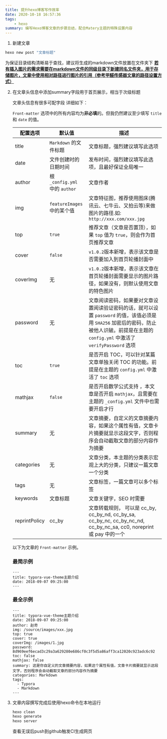 ```yaml
---
title: 提升hexo博客写作效率
date: 2020-10-18 16:57:36
tags:
	- hexo
summary: 编写Hexo博客文章的步骤总结，配合Matery主题的特殊设置内容
---
```


1. 新建文章

```bash
hexo new post "文章标题"
```
为保证目录结构清晰易于查找，建议将生成的markdown文件放置在文件夹下
**<u>若有插入图片的需求需要在markdown文件的同级目录下新建同名文件夹，用于存储图片，文章中使用相对路径进行图片的引用（参考[甲醛传感器](https://github.com/1170300514/xyzhangblog/tree/master/source/_posts/IoT/TencentOSTiny%E7%94%B2%E9%86%9B%E4%BC%A0%E6%84%9F%E5%99%A8)文章的路径设置方式）</u>**

2. 在文章头信息中添加summary字段用于首页展示，相当于次级标题

   文章头信息有很多可配字段 详细如下：

   `Front-matter` 选项中的所有内容均为**非必填**的。但我仍然建议至少填写 `title` 和 `date` 的值。

   | 配置选项      | 默认值                         | 描述                                                         |
   | ------------- | ------------------------------ | ------------------------------------------------------------ |
   | title         | `Markdown` 的文件标题          | 文章标题，强烈建议填写此选项                                 |
   | date          | 文件创建时的日期时间           | 发布时间，强烈建议填写此选项，且最好保证全局唯一             |
   | author        | 根 `_config.yml` 中的 `author` | 文章作者                                                     |
   | img           | `featureImages` 中的某个值     | 文章特征图，推荐使用图床(腾讯云、七牛云、又拍云等)来做图片的路径.如: `http://xxx.com/xxx.jpg` |
   | top           | `true`                         | 推荐文章（文章是否置顶），如果 `top` 值为 `true`，则会作为首页推荐文章 |
   | cover         | `false`                        | `v1.0.2`版本新增，表示该文章是否需要加入到首页轮播封面中     |
   | coverImg      | 无                             | `v1.0.2`版本新增，表示该文章在首页轮播封面需要显示的图片路径，如果没有，则默认使用文章的特色图片 |
   | password      | 无                             | 文章阅读密码，如果要对文章设置阅读验证密码的话，就可以设置 `password` 的值，该值必须是用 `SHA256` 加密后的密码，防止被他人识破。前提是在主题的 `config.yml` 中激活了 `verifyPassword` 选项 |
   | toc           | `true`                         | 是否开启 TOC，可以针对某篇文章单独关闭 TOC 的功能。前提是在主题的 `config.yml` 中激活了 `toc` 选项 |
   | mathjax       | `false`                        | 是否开启数学公式支持 ，本文章是否开启 `mathjax`，且需要在主题的 `_config.yml` 文件中也需要开启才行 |
   | summary       | 无                             | 文章摘要，自定义的文章摘要内容，如果这个属性有值，文章卡片摘要就显示这段文字，否则程序会自动截取文章的部分内容作为摘要 |
   | categories    | 无                             | 文章分类，本主题的分类表示宏观上大的分类，只建议一篇文章一个分类 |
   | tags          | 无                             | 文章标签，一篇文章可以多个标签                               |
   | keywords      | 文章标题                       | 文章关键字，SEO 时需要                                       |
   | reprintPolicy | cc_by                          | 文章转载规则， 可以是 cc_by, cc_by_nd, cc_by_sa, cc_by_nc, cc_by_nc_nd, cc_by_nc_sa, cc0, noreprint 或 pay 中的一个 |

   以下为文章的 `Front-matter` 示例。

   ### 最简示例

   ```
   ---
   title: typora-vue-theme主题介绍
   date: 2018-09-07 09:25:00
   ---
   ```

   ### 最全示例

   ```
   ---
   title: typora-vue-theme主题介绍
   date: 2018-09-07 09:25:00
   author: 赵奇
   img: /source/images/xxx.jpg
   top: true
   cover: true
   coverImg: /images/1.jpg
   password: 8d969eef6ecad3c29a3a629280e686cf0c3f5d5a86aff3ca12020c923adc6c92
   toc: false
   mathjax: false
   summary: 这是你自定义的文章摘要内容，如果这个属性有值，文章卡片摘要就显示这段文字，否则程序会自动截取文章的部分内容作为摘要
   categories: Markdown
   tags:
     - Typora
     - Markdown
   ---
   ```

3. 文章内容撰写完成后使用hexo命令在本地运行

   ```bash
   hexo clean
   hexo generate
   hexo server
   ```

   查看无误后push到github触发CI生成网页

